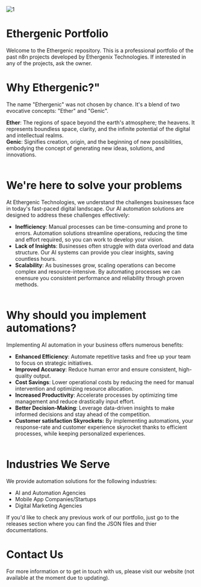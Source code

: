 ![1](https://github.com/user-attachments/assets/a2be5a2f-089f-4042-968f-d6fd1d39e8cd)

# Ethergenic Portfolio
Welcome to the Ethergenic repository. This is a professional portfolio of the past n8n projects developed by Ethergenix Technologies. 
If interested in any of the projects, ask the owner.<br>

# Why Ethergenic?"

The name "Ethergenic" was not chosen by chance. It's a blend of two evocative concepts: "Ether" and "Genic".

**Ether**: The regions of space beyond the earth's atmosphere; the heavens. It represents boundless space, clarity, and the infinite potential of the digital and intellectual realms.<br>
**Genic**: Signifies creation, origin, and the beginning of new possibilities, embodying the concept of generating new ideas, solutions, and innovations.<br><br>

# We're here to solve your problems

At Ethergenic Technologies, we understand the challenges businesses face in today's fast-paced digital landscape. Our AI automation solutions are designed to address these challenges effectively:

- **Inefficiency**: Manual processes can be time-consuming and prone to errors. Automation solutions streamline operations, reducing the time and effort required, so you can work to develop your vision.
- **Lack of Insights**: Businesses often struggle with data overload and data structure. Our AI systems can provide you clear insights, saving countless hours.
- **Scalability**: As businesses grow, scaling operations can become complex and resource-intensive. By automating processes we can enensure you consistent performance and reliability through proven methods.<br><br>

# Why should you implement automations?

Implementing AI automation in your business offers numerous benefits:

- **Enhanced Efficiency**: Automate repetitive tasks and free up your team to focus on strategic initiatives.
- **Improved Accuracy**: Reduce human error and ensure consistent, high-quality output.
- **Cost Savings**: Lower operational costs by reducing the need for manual intervention and optimizing resource allocation.
- **Increased Productivity**: Accelerate processes by optimizing time management and reduce drastically input effort.
- **Better Decision-Making**: Leverage data-driven insights to make informed decisions and stay ahead of the competition.
- **Customer satisfaction Skyrockets:** By implementing automations, your response-rate and customer experience skyrocket thanks to efficient processes, while keeping personalized experiences.<br><br>

# Industries We Serve

We provide automation solutions for the following industries:

- AI and Automation Agencies
- Mobile App Companies/Startups
- Digital Marketing Agencies

If you'd like to check any previous work of our portfolio, just go to the releases section where you can find the JSON files and thier documentations.

# Contact Us
For more information or to get in touch with us, please visit our website (not available at the moment due to updating).
